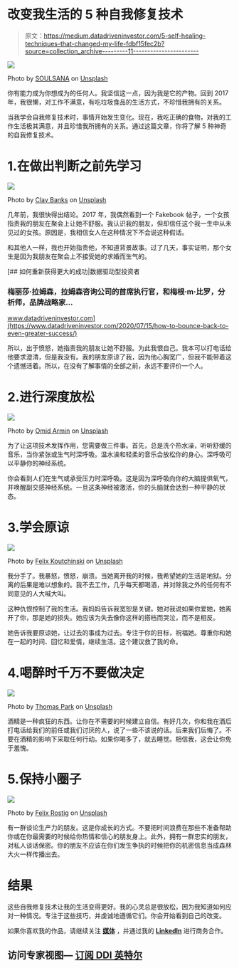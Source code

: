 # 改变我生活的 5 种自我修复技术

> 原文：<https://medium.datadriveninvestor.com/5-self-healing-techniques-that-changed-my-life-fdbf15fec2b?source=collection_archive---------11----------------------->

![](img/252f49aaac97d84c99a5a9d60c2dd0c4.png)

Photo by [SOULSANA](https://unsplash.com/@soulsana?utm_source=medium&utm_medium=referral) on [Unsplash](https://unsplash.com?utm_source=medium&utm_medium=referral)

你有能力成为你想成为的任何人。我坚信这一点，因为我是它的产物。回到 2017 年，我很懒，对工作不满意，有吃垃圾食品的生活方式，不珍惜我拥有的关系。

当我学会自我修复技术时，事情开始发生变化。现在，我吃正确的食物，对我的工作生活极其满意，并且珍惜我所拥有的关系。通过这篇文章，你将了解 5 种神奇的自我修复技术。

# 1.在做出判断之前先学习

![](img/0e1639121bd2fba4a78629ce23d744e4.png)

Photo by [Clay Banks](https://unsplash.com/@claybanks?utm_source=medium&utm_medium=referral) on [Unsplash](https://unsplash.com?utm_source=medium&utm_medium=referral)

几年前，我很快得出结论。2017 年，我偶然看到一个 Fakebook 帖子，一个女孩指责我的朋友在聚会上让她不舒服。我认识我的朋友，但却信任这个我一生中从未见过的女孩。原因是，我相信女人在这种情况下不会说这种假话。

和其他人一样，我也开始指责他，不知道背景故事。过了几天，事实证明，那个女生是因为我朋友在聚会上不接受她的求婚而生气的。

[](https://www.datadriveninvestor.com/2020/07/15/how-to-bounce-back-to-even-greater-success/) [## 如何重新获得更大的成功|数据驱动型投资者

### 梅丽莎·拉姆森，拉姆森咨询公司的首席执行官，和梅根·m·比罗，分析师，品牌战略家…

www.datadriveninvestor.com](https://www.datadriveninvestor.com/2020/07/15/how-to-bounce-back-to-even-greater-success/) 

所以，出于愤怒，她指责我的朋友让她不舒服。为此我恨自己。我本可以打电话给他要求澄清，但是我没有。我的朋友原谅了我，因为他心胸宽广，但我不能带着这个遗憾活着。所以，在没有了解事情的全部之前，永远不要评价一个人。

# 2.进行深度放松

![](img/7efec8da6c99e5d698cbc8867e21fed8.png)

Photo by [Omid Armin](https://unsplash.com/@omidarmin?utm_source=medium&utm_medium=referral) on [Unsplash](https://unsplash.com?utm_source=medium&utm_medium=referral)

为了让这项技术发挥作用，您需要做三件事。首先，总是洗个热水澡，听听舒缓的音乐，当你紧张或生气时深呼吸。温水澡和轻柔的音乐会放松你的身心。深呼吸可以平静你的神经系统。

你会看到人们在生气或承受压力时深呼吸。这是因为深呼吸向你的大脑提供氧气，并唤醒副交感神经系统。一旦这条神经被激活，你的头脑就会达到一种平静的状态。

# 3.学会原谅

![](img/08f5d5aff3287849723fa851952ac60c.png)

Photo by [Felix Koutchinski](https://unsplash.com/@koutchinski?utm_source=medium&utm_medium=referral) on [Unsplash](https://unsplash.com?utm_source=medium&utm_medium=referral)

我分手了。我暴怒，愤怒，崩溃。当她离开我的时候，我希望她的生活是地狱。分离的后果是难以想象的。我不去工作，几乎每天都喝酒，并对除我之外的任何有不同意见的人大喊大叫。

这种仇恨控制了我的生活。我妈妈告诉我宽恕是关键。她对我说如果你爱她，她离开了你，那是她的损失。她应该为失去像你这样的搭档而哭泣，而不是相反。

她告诉我要原谅她，让过去的事成为过去。专注于你的目标，祝福她。尊重你和她在一起的时间、回忆和爱情，继续生活。这个建议救了我的命。

# 4.喝醉时千万不要做决定

![](img/7e5acada722dee92b38363158134ae90.png)

Photo by [Thomas Park](https://unsplash.com/@thomascpark?utm_source=medium&utm_medium=referral) on [Unsplash](https://unsplash.com?utm_source=medium&utm_medium=referral)

酒精是一种疯狂的东西。让你在不需要的时候建立自信。有好几次，你和我在酒后打电话给我们的前任或我们讨厌的人，说了一些不该说的话。后来我们后悔了。不要在酒精的影响下采取任何行动。如果你喝多了，就去睡觉。相信我，这会让你免于羞愧。

# 5.保持小圈子

![](img/65b041c6994b7b0320578f1a3c471d1b.png)

Photo by [Felix Rostig](https://unsplash.com/@felixrstg?utm_source=medium&utm_medium=referral) on [Unsplash](https://unsplash.com?utm_source=medium&utm_medium=referral)

有一群谈论生产力的朋友。这是你成长的方式。不要把时间浪费在那些不准备帮助你或在你最需要的时候给你热情和信心的朋友身上。此外，拥有一群忠实的朋友，对私人谈话保密。你的朋友不应该在你们发生争执的时候把你的机密信息当成森林大火一样传播出去。

# 结果

这些自我修复技术让我的生活变得更好。我的心灵总是很放松，因为我知道如何应对一种情况。专注于这些技巧，并虔诚地遵循它们。你会开始看到自己的改变。

如果你喜欢我的作品，请继续关注 [**媒体**](https://medium.com/@hellogouravdas) ，并通过我的 [**LinkedIn**](https://www.linkedin.com/in/gourav-deep-das-b50a67182/) 进行商务合作。

## 访问专家视图— [订阅 DDI 英特尔](https://datadriveninvestor.com/ddi-intel)